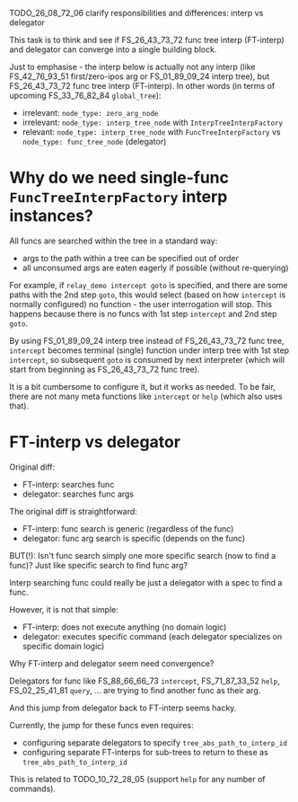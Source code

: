 
TODO_26_08_72_06 clarify responsibilities and differences: interp vs delegator

This task is to think and see if FS_26_43_73_72 func tree interp (FT-interp) and delegator can
converge into a single building block.

Just to emphasise - the interp below is actually not any interp
(like FS_42_76_93_51 first/zero-ipos arg or FS_01_89_09_24 interp tree),
but FS_26_43_73_72 func tree interp (FT-interp).
In other words (in terms of upcoming FS_33_76_82_84 `global_tree`):
*   irrelevant: `node_type: zero_arg_node`
*   irrelevant: `node_type: interp_tree_node` with `InterpTreeInterpFactory`
*   relevant: `node_type: interp_tree_node` with `FuncTreeInterpFactory` vs `node_type: func_tree_node` (delegator)

# Why do we need single-func `FuncTreeInterpFactory` interp instances?

All funcs are searched within the tree in a standard way:
*   args to the path within a tree can be specified out of order
*   all unconsumed args are eaten eagerly if possible (without re-querying)

For example, if `relay_demo intercept goto` is specified, and there are some paths with the 2nd step `goto`,
this would select (based on how `intercept` is normally configured) no function - the user interrogation will stop.
This happens because there is no funcs with 1st step `intercept` and 2nd step `goto`.

By using FS_01_89_09_24 interp tree instead of FS_26_43_73_72 func tree,
`intercept` becomes terminal (single) function under interp tree with 1st step `intercept`,
so subsequent `goto` is consumed by next interpreter (which will start from beginning as FS_26_43_73_72 func tree).

It is a bit cumbersome to configure it, but it works as needed.
To be fair, there are not many meta functions like `intercept` or `help` (which also uses that).

# FT-interp vs delegator

Original diff:
*   FT-interp: searches func
*   delegator: searches func args

The original diff is straightforward:
*   FT-interp: func search is generic (regardless of the func)
*   delegator: func arg search is specific (depends on the func)

BUT(!): Isn't func search simply one more specific search (now to find a func)? Just like specific search to find func arg?

Interp searching func could really be just a delegator with a spec to find a func.

However, it is not that simple:
*   FT-interp: does not execute anything (no domain logic)
*   delegator: executes specific command (each delegator specializes on specific domain logic)

Why FT-interp and delegator seem need convergence?

Delegators for func like FS_88_66_66_73 `intercept`, FS_71_87_33_52 `help`, FS_02_25_41_81 `query`, ...
are trying to find another func as their arg.

And this jump from delegator back to FT-interp seems hacky.

Currently, the jump for these funcs even requires:
*   configuring separate delegators to specify `tree_abs_path_to_interp_id`
*   configuring separate FT-interps for sub-trees to return to these as `tree_abs_path_to_interp_id`

This is related to TODO_10_72_28_05 (support `help` for any number of commands).

